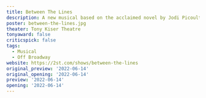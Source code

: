 ```yaml
---
title: Between The Lines
description: A new musical based on the acclaimed novel by Jodi Picoult and Samantha Van Leer.
poster: between-the-lines.jpg
theater: Tony Kiser Theatre
tonyaward: false
criticspick: false
tags: 
  - Musical
  - Off Broadway
website: https://2st.com/shows/between-the-lines
original_preview: '2022-06-14'
original_opening: '2022-06-14'
preview: '2022-06-14'
opening: '2022-06-14'
---
```

